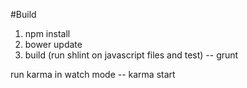 #Build
1. npm install
2. bower update
3. build (run shlint on javascript files and test) -- grunt

run karma in watch mode -- karma start